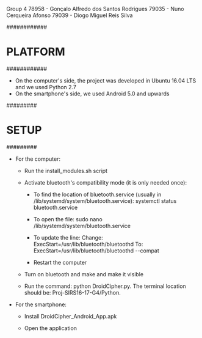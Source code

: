 Group 4
78958 - Gonçalo Alfredo dos Santos Rodrigues
79035 - Nuno Cerqueira Afonso
79039 - Diogo Miguel Reis Silva

############
# PLATFORM #
############
* On the computer's side, the project was developed in Ubuntu 16.04 LTS and we used Python 2.7
* On the smartphone's side, we used Android 5.0 and upwards

#########
# SETUP #
#########
* For the computer:
  * Run the install_modules.sh script

  * Activate bluetooth's compatibility mode (it is only needed once):
    * To find the location of bluetooth.service (usually in /lib/systemd/system/bluetooth.service):
      systemctl status bluetooth.service

    * To open the file:
      sudo nano /lib/systemd/system/bluetooth.service

    * To update the line:
      Change: ExecStart=/usr/lib/bluetooth/bluetoothd
      To: ExecStart=/usr/lib/bluetooth/bluetoothd --compat

    * Restart the computer

  * Turn on bluetooth and make and make it visible

  * Run the command: python DroidCipher.py. The terminal location should be: Proj-SIRS16-17-G4/Python.

* For the smartphone:
  * Install DroidCipher_Android_App.apk

  * Open the application
